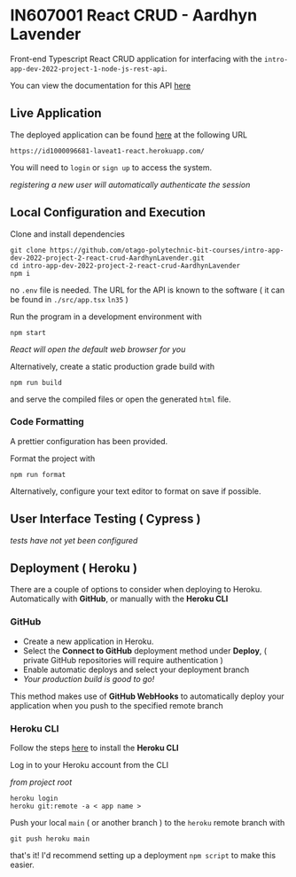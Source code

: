 # IN607001 React CRUD - Aardhyn Lavender

Front-end Typescript React CRUD application for interfacing with the `intro-app-dev-2022-project-1-node-js-rest-api`.

You can view the documentation for this API [here](https://documenter.getpostman.com/view/18456662/Uyr4HzQf)

## Live Application

The deployed application can be found [here](https://id1000096681-laveat1-react.herokuapp.com/) at the following URL

```plaintext
https://id1000096681-laveat1-react.herokuapp.com/
```

You will need to `login` or `sign up` to access the system.

_registering a new user will automatically authenticate the session_

## Local Configuration and Execution

Clone and install dependencies

```shell
git clone https://github.com/otago-polytechnic-bit-courses/intro-app-dev-2022-project-2-react-crud-AardhynLavender.git
cd intro-app-dev-2022-project-2-react-crud-AardhynLavender
npm i
```

no `.env` file is needed. The URL for the API is known to the software ( it can be found in `./src/app.tsx` `ln35` )

Run the program in a development environment with

```shell
npm start
```

_React will open the default web browser for you_

Alternatively, create a static production grade build with

```shell
npm run build
```

and serve the compiled files or open the generated `html` file.

### Code Formatting

A prettier configuration has been provided.

Format the project with

```shell
npm run format
```

Alternatively, configure your text editor to format on save if possible.

## User Interface Testing ( Cypress )

_tests have not yet been configured_

## Deployment ( Heroku )

There are a couple of options to consider when deploying to Heroku. Automatically with **GitHub**, or manually with the **Heroku CLI**

### GitHub

- Create a new application in Heroku.
- Select the **Connect to GitHub** deployment method under **Deploy**, ( private GitHub repositories will require authentication )
- Enable automatic deploys and select your deployment branch
- _Your production build is good to go!_

This method makes use of **GitHub WebHooks** to automatically deploy your application when you push to the specified remote branch

### Heroku CLI

Follow the steps [here](https://devcenter.heroku.com/articles/heroku-command-line) to install the **Heroku CLI**

Log in to your Heroku account from the CLI

_from project root_

```shell
heroku login
heroku git:remote -a < app name >
```

Push your local `main` ( or another branch ) to the `heroku` remote branch with

```shell
git push heroku main
```

that's it! I'd recommend setting up a deployment `npm script` to make this easier.
